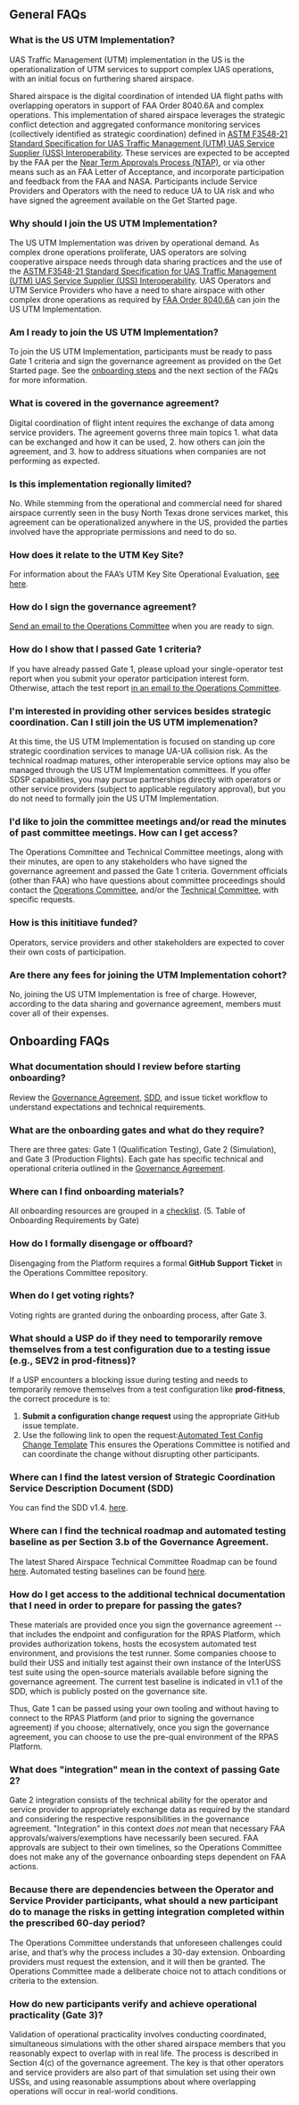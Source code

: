 ## General FAQs

### What is the US UTM Implementation?

UAS Traffic Management (UTM) implementation in the US is the operationalization of UTM services to support complex UAS operations, with an initial focus on furthering shared airspace.

Shared airspace is the digital coordination of intended UA flight paths with overlapping operators in support of FAA Order 8040.6A and complex operations. This implementation of shared airspace leverages the strategic conflict detection and aggregated conformance monitoring services (collectively identified as strategic coordination) defined in [ASTM F3548-21 Standard Specification for UAS Traffic Management (UTM) UAS Service Supplier (USS) Interoperability](https://www.astm.org/f3548-21.html). These services are expected to be accepted by the FAA per the [Near Term Approvals Process (NTAP)](https://www.faa.gov/uas/advanced_operations/traffic_management), or via other means such as an FAA Letter of Acceptance, and incorporate participation and feedback from the FAA and NASA. Participants include Service Providers and Operators with the need to reduce UA to UA risk and who have signed the agreement available on the Get Started page.

### Why should I join the US UTM Implementation?

The US UTM Implementation was driven by operational demand. As complex drone operations proliferate, UAS operators are solving cooperative airspace needs through data sharing practices and the use of the [ASTM F3548-21 Standard Specification for UAS Traffic Management (UTM) UAS Service Supplier (USS) Interoperability](https://www.astm.org/f3548-21.html).
UAS Operators and UTM Service Providers who have a need to share airspace with other complex drone operations as required by [FAA Order 8040.6A](https://www.faa.gov/regulations_policies/orders_notices/index.cfm/go/document.information/documentID/1042092) can join the US UTM Implementation.

### Am I ready to join the US UTM Implementation?	

To join the US UTM Implementation, participants must be ready to pass Gate 1 criteria and sign the governance agreement as provided on the Get Started page. See the [onboarding steps](onboarding.md) and the next section of the FAQs for more information.

### What is covered in the governance agreement?	

Digital coordination of flight intent requires the exchange of data among service providers. The agreement governs three main topics 1. what data can be exchanged and how it can be used, 2. how others can join the agreement, and 3. how to address situations when companies are not performing as expected.

### Is this implementation regionally limited?	

No. While stemming from the operational and commercial need for shared airspace currently seen in the busy North Texas drone services market, this agreement can be operationalized anywhere in the US, provided the parties involved have the appropriate permissions and need to do so.

### How does it relate to the UTM Key Site? 	

For information about the FAA’s UTM Key Site Operational Evaluation, [see here](https://www.faa.gov/uas/research_development/traffic_management/UTM-Key-Site-Ops-Eval-Workshop.pdf).

### How do I sign the governance agreement?	

[Send an email to the Operations Committee](mailto:onboarding@us-utm.simplelogin.com) when you are ready to sign.

### How do I show that I passed Gate 1 criteria?	

If you have already passed Gate 1, please upload your single-operator test report when you submit your operator participation interest form. Otherwise, attach the test report [in an email to the Operations Committee](mailto:onboarding@us-utm.simplelogin.com).

### I'm interested in providing other services besides strategic coordination. Can I still join the US UTM implemenation?	

At this time, the US UTM Implementation is focused on standing up core strategic coordination services to manage UA-UA collision risk. As the technical roadmap matures, other interoperable service options may also be managed through the US UTM Implementation committees. If you offer SDSP capabilities, you may pursue partnerships directly with operators or other service providers (subject to applicable regulatory approval), but you do not need to formally join the US UTM Implementation.

### I'd like to join the committee meetings and/or read the minutes of past committee meetings. How can I get access?	

The Operations Committee and Technical Committee meetings, along with their minutes, are open to any stakeholders who have signed the governance agreement and passed the Gate 1 criteria. Government officials (other than FAA) who have questions about committee proceedings should contact the [Operations Committee](mailto:onboarding@us-utm.simplelogin.com), and/or the [Technical Committee](mailto:technical-committee@us-utm.simplelogin.com), with specific requests.

### How is this inititiave funded?	

Operators, service providers and other stakeholders are expected to cover their own costs of participation. 

### Are there any fees for joining the UTM Implementation cohort?	

No, joining the US UTM Implementation is free of charge. However, according to the data sharing and governance agreement, members must cover all of their expenses.

## Onboarding FAQs

### What documentation should I review before starting onboarding?

Review the [Governance Agreement](https://github.com/utmimplementationus/getstarted/blob/main/docs/USP_Agreement_04012025.pdf), [SDD](https://github.com/utmimplementationus/getstarted/blob/main/docs/UA-UA_Strategic_Coordination_SDD_V1.4.pdf), and issue ticket workflow to understand expectations and technical requirements.

### What are the onboarding gates and what do they require?

There are three gates: Gate 1 (Qualification Testing), Gate 2 (Simulation), and Gate 3 (Production Flights). Each gate has specific technical and operational criteria outlined in the [Governance Agreement](https://github.com/utmimplementationus/getstarted/blob/main/docs/USP_Agreement_04012025.pdf).


### Where can I find onboarding materials?

All onboarding resources are grouped in a [checklist](https://github.com/utmimplementationus/getstarted/blob/main/onboarding.md#5-table-of-onboarding-requirements-by-gate). (5. Table of Onboarding Requirements by Gate)

### How do I formally disengage or offboard?

Disengaging from the Platform requires a formal **GitHub Support Ticket** in the Operations Committee repository.

### When do I get voting rights?

Voting rights are granted during the onboarding process, after Gate 3.

### What should a USP do if they need to temporarily remove themselves from a test configuration due to a testing issue (e.g., SEV2 in prod-fitness)?

If a USP encounters a blocking issue during testing and needs to temporarily remove themselves from a test configuration like **prod-fitness**, the correct procedure is to:
1.  **Submit a configuration change request** using the appropriate GitHub issue template.
2.  Use the following link to open the request:[Automated Test Config Change Template](https://github.com/utmimplementationus/operations_committee/issues/new?template=6_automated_test_config_change.yaml)
This ensures the Operations Committee is notified and can coordinate the change without disrupting other participants.

### Where can I find the latest version of Strategic Coordination Service Description Document (SDD)

You can find the SDD v1.4. [here](https://github.com/utmimplementationus/getstarted/blob/main/docs/UA-UA_Strategic_Coordination_SDD_V1.4.pdf).

### Where can I find the technical roadmap and automated testing baseline as per Section 3.b of the Governance Agreement.

The latest Shared Airspace Technical Committee Roadmap can be found [here](https://github.com/utmimplementationus/tech_committee/blob/286cba67ace83a7ddfaccd8620ebacf4066a83d5/docs/tech_commitee_roadmap/tech_commitee_roadmap.md). Automated testing baselines can be found [here](https://github.com/utmimplementationus/tech_committee/tree/main/automated_testing/configuration).

### How do I get access to the additional technical documentation that I need in order to prepare for passing the gates?

These materials are provided once you sign the governance agreement -- that includes the endpoint and configuration for the RPAS Platform, which provides authorization tokens, hosts the ecosystem automated test environment, and provisions the test runner. Some companies choose to build their USS and initially test against their own instance of the InterUSS test suite using the open-source materials available before signing the governance agreement. The current test baseline is indicated in v1.1 of the SDD, which is publicly posted on the governance site.

Thus, Gate 1 can be passed using your own tooling and without having to connect to the RPAS Platform (and prior to signing the governance agreement) if you choose; alternatively, once you sign the governance agreement, you can choose to use the pre-qual environment of the RPAS Platform.

### What does "integration" mean in the context of passing Gate 2?

Gate 2 integration consists of the technical ability for the operator and service provider to appropriately exchange data as required by the standard and considering the respective responsibilities in the governance agreement. "Integration" in this context *does not* mean that necessary FAA approvals/waivers/exemptions have necessarily been secured. FAA approvals are subject to their own timelines, so the Operations Committee does not make any of the governance onboarding steps dependent on FAA actions. 

### Because there are dependencies between the Operator and Service Provider participants, what should a new participant do to manage the risks in getting integration completed within the prescribed 60-day period?

The Operations Committee understands that unforeseen challenges could arise, and that’s why the process includes a 30-day extension. Onboarding providers must request the extension, and it will then be granted. The Operations Committee made a deliberate choice not to attach conditions or criteria to the extension. 

### How do new participants verify and achieve operational practicality (Gate 3)?

Validation of operational practicality involves conducting coordinated, simultaneous simulations with the other shared airspace members that you reasonably expect to overlap with in real life. The process is described in Section 4(c) of the governance agreement. The key is that other operators and service providers are also part of that simulation set using their own USSs, and using reasonable assumptions about where overlapping operations will occur in real-world conditions.
